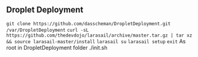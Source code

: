 ## Droplet Deployment

`git clone https://github.com/dasscheman/DropletDeployment.git /var/DropletDeployment`
`curl -sL https://github.com/thedevdojo/larasail/archive/master.tar.gz | tar xz && source larasail-master/install`
`larasail su`
`larasail setup`
`exit` 
As root in DropletDeployment folder
./init.sh